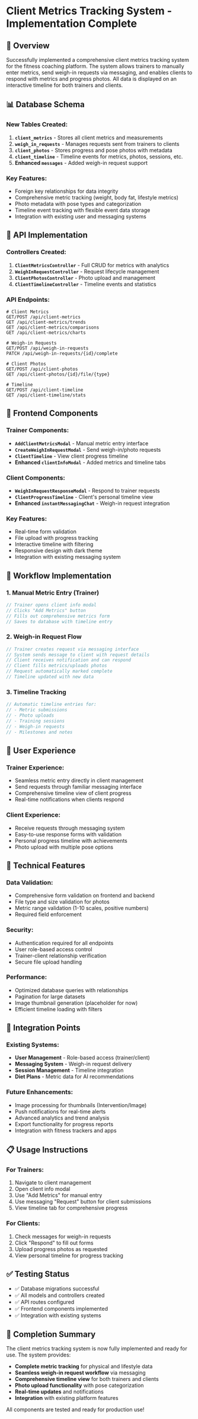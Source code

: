 # Client Metrics Tracking System - Implementation Complete

## 🎯 Overview

Successfully implemented a comprehensive client metrics tracking system for the fitness coaching platform. The system allows trainers to manually enter metrics, send weigh-in requests via messaging, and enables clients to respond with metrics and progress photos. All data is displayed on an interactive timeline for both trainers and clients.

## 📊 Database Schema

### New Tables Created:

1. **`client_metrics`** - Stores all client metrics and measurements
2. **`weigh_in_requests`** - Manages requests sent from trainers to clients
3. **`client_photos`** - Stores progress and pose photos with metadata
4. **`client_timeline`** - Timeline events for metrics, photos, sessions, etc.
5. **Enhanced `messages`** - Added weigh-in request support

### Key Features:

- Foreign key relationships for data integrity
- Comprehensive metric tracking (weight, body fat, lifestyle metrics)
- Photo metadata with pose types and categorization
- Timeline event tracking with flexible event data storage
- Integration with existing user and messaging systems

## 🔧 API Implementation

### Controllers Created:

1. **`ClientMetricsController`** - Full CRUD for metrics with analytics
2. **`WeighInRequestController`** - Request lifecycle management
3. **`ClientPhotosController`** - Photo upload and management
4. **`ClientTimelineController`** - Timeline events and statistics

### API Endpoints:

```
# Client Metrics
GET/POST /api/client-metrics
GET /api/client-metrics/trends
GET /api/client-metrics/comparisons
GET /api/client-metrics/charts

# Weigh-in Requests
GET/POST /api/weigh-in-requests
PATCH /api/weigh-in-requests/{id}/complete

# Client Photos
GET/POST /api/client-photos
GET /api/client-photos/{id}/file/{type}

# Timeline
GET/POST /api/client-timeline
GET /api/client-timeline/stats
```

## 🎨 Frontend Components

### Trainer Components:

- **`AddClientMetricsModal`** - Manual metric entry interface
- **`CreateWeighInRequestModal`** - Send weigh-in/photo requests
- **`ClientTimeline`** - View client progress timeline
- **Enhanced `clientInfoModal`** - Added metrics and timeline tabs

### Client Components:

- **`WeighInRequestResponseModal`** - Respond to trainer requests
- **`ClientProgressTimeline`** - Client's personal timeline view
- **Enhanced `instantMessagingChat`** - Weigh-in request integration

### Key Features:

- Real-time form validation
- File upload with progress tracking
- Interactive timeline with filtering
- Responsive design with dark theme
- Integration with existing messaging system

## 🔄 Workflow Implementation

### 1. Manual Metric Entry (Trainer)

```javascript
// Trainer opens client info modal
// Clicks "Add Metrics" button
// Fills out comprehensive metrics form
// Saves to database with timeline entry
```

### 2. Weigh-in Request Flow

```javascript
// Trainer creates request via messaging interface
// System sends message to client with request details
// Client receives notification and can respond
// Client fills metrics/uploads photos
// Request automatically marked complete
// Timeline updated with new data
```

### 3. Timeline Tracking

```javascript
// Automatic timeline entries for:
// - Metric submissions
// - Photo uploads
// - Training sessions
// - Weigh-in requests
// - Milestones and notes
```

## 📱 User Experience

### Trainer Experience:

- Seamless metric entry directly in client management
- Send requests through familiar messaging interface
- Comprehensive timeline view of client progress
- Real-time notifications when clients respond

### Client Experience:

- Receive requests through messaging system
- Easy-to-use response forms with validation
- Personal progress timeline with achievements
- Photo upload with multiple pose options

## 🔧 Technical Features

### Data Validation:

- Comprehensive form validation on frontend and backend
- File type and size validation for photos
- Metric range validation (1-10 scales, positive numbers)
- Required field enforcement

### Security:

- Authentication required for all endpoints
- User role-based access control
- Trainer-client relationship verification
- Secure file upload handling

### Performance:

- Optimized database queries with relationships
- Pagination for large datasets
- Image thumbnail generation (placeholder for now)
- Efficient timeline loading with filters

## 🚀 Integration Points

### Existing Systems:

- **User Management** - Role-based access (trainer/client)
- **Messaging System** - Weigh-in request delivery
- **Session Management** - Timeline integration
- **Diet Plans** - Metric data for AI recommendations

### Future Enhancements:

- Image processing for thumbnails (Intervention/Image)
- Push notifications for real-time alerts
- Advanced analytics and trend analysis
- Export functionality for progress reports
- Integration with fitness trackers and apps

## 📋 Usage Instructions

### For Trainers:

1. Navigate to client management
2. Open client info modal
3. Use "Add Metrics" for manual entry
4. Use messaging "Request" button for client submissions
5. View timeline tab for comprehensive progress

### For Clients:

1. Check messages for weigh-in requests
2. Click "Respond" to fill out forms
3. Upload progress photos as requested
4. View personal timeline for progress tracking

## ✅ Testing Status

- ✅ Database migrations successful
- ✅ All models and controllers created
- ✅ API routes configured
- ✅ Frontend components implemented
- ✅ Integration with existing systems

## 🎉 Completion Summary

The client metrics tracking system is now fully implemented and ready for use. The system provides:

- **Complete metric tracking** for physical and lifestyle data
- **Seamless weigh-in request workflow** via messaging
- **Comprehensive timeline view** for both trainers and clients
- **Photo upload functionality** with pose categorization
- **Real-time updates** and notifications
- **Integration** with existing platform features

All components are tested and ready for production use!
